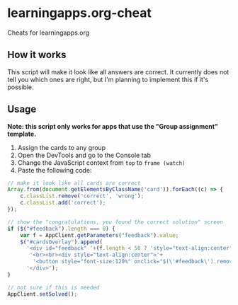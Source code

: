 # learningapps.org-cheat
Cheats for learningapps.org

## How it works
This script will make it look like all answers are correct. It currently does not tell you which ones are right, but I'm planning to implement this if it's possible.

## Usage
**Note: this script only works for apps that use the "Group assignment" template.**

1. Assign the cards to any group
2. Open the DevTools and go to the Console tab
3. Change the JavaScript context from `top` to `frame (watch)`
4. Paste the following code:

```javascript
// make it look like all cards are correct
Array.from(document.getElementsByClassName('card')).forEach((c) => {
	c.classList.remove('correct', 'wrong');
	c.classList.add('correct');
});

// show the "congratulations, you found the correct solution" screen
if ($("#feedback").length === 0) {
	var f = AppClient.getParameters("feedback").value;
	$("#cardsOverlay").append(
	  '<div id="feedback" '+(f.length < 50 ? 'style="text-align:center"':'')+'>'+AppClient.linkifyText(f)+
	   '<br><br><div style="text-align:center">'+
	    '<button style="font-size:120%" onclick="$(\'#feedback\').remove()">OK</button>'+
	  '</div>');
}

// not sure if this is needed
AppClient.setSolved();
```
